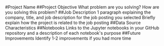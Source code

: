 #Project Name
##Project Objective
What problem are you solving?
How are you solving this problem?
##Job Description
1 paragraph explaining the company, title, and job description for the job posting you selected
Briefly explain how the project is related to the job posting
##Data
Source
Characteristics
##Notebooks
Links to the Jupyter notebooks in your GitHub repository and a description of each notebook's purpose
##Future Improvements
Identify 1-2 improvements if you had more time
